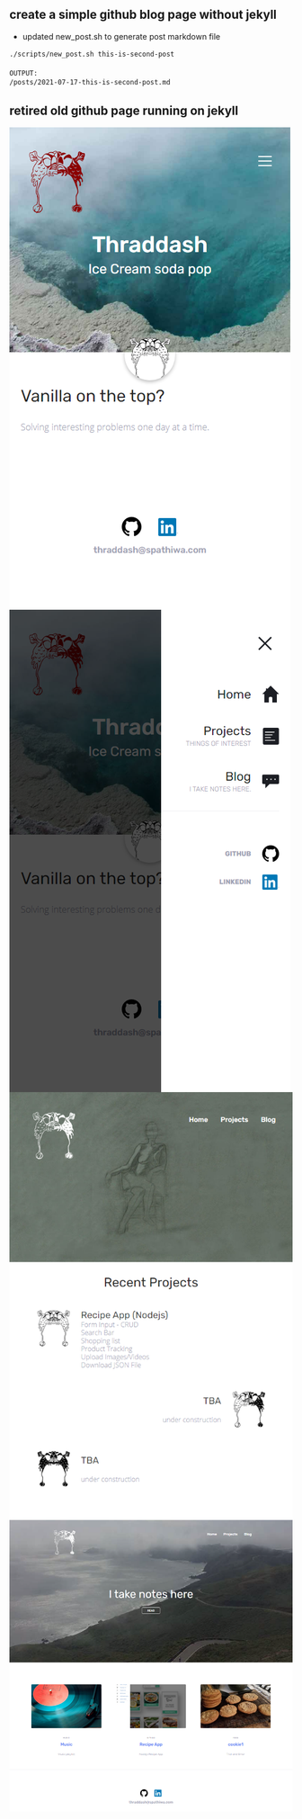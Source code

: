 ## create a simple github blog page without jekyll   
- updated new_post.sh to generate post markdown file

```bash
./scripts/new_post.sh this-is-second-post

OUTPUT:
/posts/2021-07-17-this-is-second-post.md
```

## retired old github page running on jekyll  
<img align="left" src="https://raw.githubusercontent.com/thraddash/thraddash.github.io/master/images/old_github/old_homepage.png"/>
<img align="left" src="https://raw.githubusercontent.com/thraddash/thraddash.github.io/master/images/old_github/old_mobile_nav.png"/> 
<img align="left" src="https://raw.githubusercontent.com/thraddash/thraddash.github.io/master/images/old_github/old_project.png" />
<img align="left" src="https://raw.githubusercontent.com/thraddash/thraddash.github.io/master/images/old_github/old_blog.png" />
